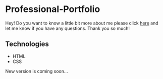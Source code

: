 # Professional-Portfolio

Hey! Do you want to know a little bit more about me  please click [here](https://leman102.github.io/professional-portfolio/) and let me know if you have any questions.
Thank you so much!

## Technologies
- HTML
- CSS

New version is coming soon...
